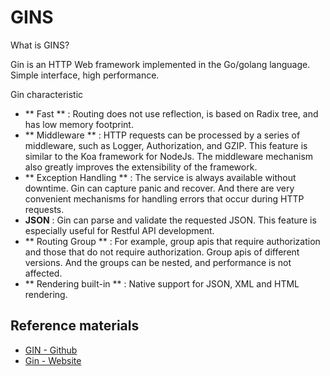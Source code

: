# GINS

What is GINS?

Gin is an HTTP Web framework implemented in the Go/golang language. Simple interface, high performance.

Gin characteristic

- ** Fast ** : Routing does not use reflection, is based on Radix tree, and has low memory footprint.
- ** Middleware ** : HTTP requests can be processed by a series of middleware, such as Logger, Authorization, and GZIP. This feature is similar to the Koa framework for NodeJs. The middleware mechanism also greatly improves the extensibility of the framework.
- ** Exception Handling ** : The service is always available without downtime. Gin can capture panic and recover. And there are very convenient mechanisms for handling errors that occur during HTTP requests.
- **JSON** : Gin can parse and validate the requested JSON. This feature is especially useful for Restful API development.
- ** Routing Group ** : For example, group apis that require authorization and those that do not require authorization. Group apis of different versions. And the groups can be nested, and performance is not affected.
- ** Rendering built-in ** : Native support for JSON, XML and HTML rendering.

## Reference materials

- [GIN - Github](https://github.com/gin-gonic/gin)
- [Gin - Website](https://gin-gonic.com/)
